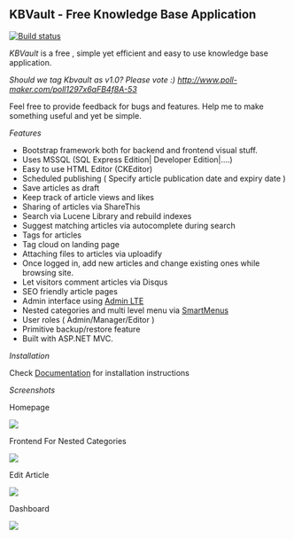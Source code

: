 ## KBVault - Free Knowledge Base Application 

[![Build status](https://ci.appveyor.com/api/projects/status/m2qm8h1685o1lv18/branch/master?svg=true)](https://ci.appveyor.com/project/2b-proje-evi/kbvault/branch/master)

*KBVault* is a free , simple yet efficient and easy to use knowledge base application. 

*Should we tag Kbvault as v1.0? Please vote :) http://www.poll-maker.com/poll1297x6aFB4f8A-53*

Feel free to provide feedback for bugs and features. Help me to make something useful and yet be simple.

*Features*

* Bootstrap framework both for backend and frontend visual stuff.
* Uses MSSQL (SQL Express Edition| Developer Edition|....)
* Easy to use HTML Editor (CKEditor)
* Scheduled publishing ( Specify article publication date and expiry date )
* Save articles as draft
* Keep track of article views and likes
* Sharing of articles via ShareThis
* Search via Lucene Library and rebuild indexes
* Suggest matching articles via autocomplete during search
* Tags for articles
* Tag cloud on landing page
* Attaching files to articles via uploadify
* Once logged in, add new articles and change existing ones while browsing site.
* Let visitors comment articles via Disqus
* SEO friendly article pages
* Admin interface using [Admin LTE](http://almsaeedstudio.com/AdminLTE)
* Nested categories and multi level menu via [SmartMenus](https://github.com/vadikom/smartmenus)
* User roles ( Admin/Manager/Editor )
* Primitive backup/restore feature 
* Built with ASP.NET MVC.

*Installation*

Check [Documentation](https://github.com/burki169/kbvault/wiki) for installation instructions

*Screenshots*

Homepage

 ![](https://burki169.github.io/kbvault/docs/images/autocomplete.png)

Frontend For Nested Categories

 ![](https://burki169.github.io/kbvault/docs/images/multimenu.png)

Edit Article

 ![](https://burki169.github.io/kbvault/docs/images/edit_article.png)

Dashboard

 ![](https://burki169.github.io/kbvault/docs/images/dashboard.png)
